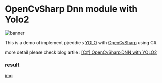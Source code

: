 # OpenCvSharp Dnn module with Yolo2

![banner](https://i.imgur.com/Ypolmiy.png)

This is a demo of implement pjreddie's [YOLO](https://pjreddie.com/darknet/yolo/) with [OpenCvSharp](https://github.com/shimat/opencvsharp) using C#.

more detail please check blog artile : [[C#] OpenCvSharp DNN with YOLO2](http://www.died.tw/2018/01/c-opencvsharp-dnn-with-yolo2.html)

### result

[img](yolo2.jpg)

